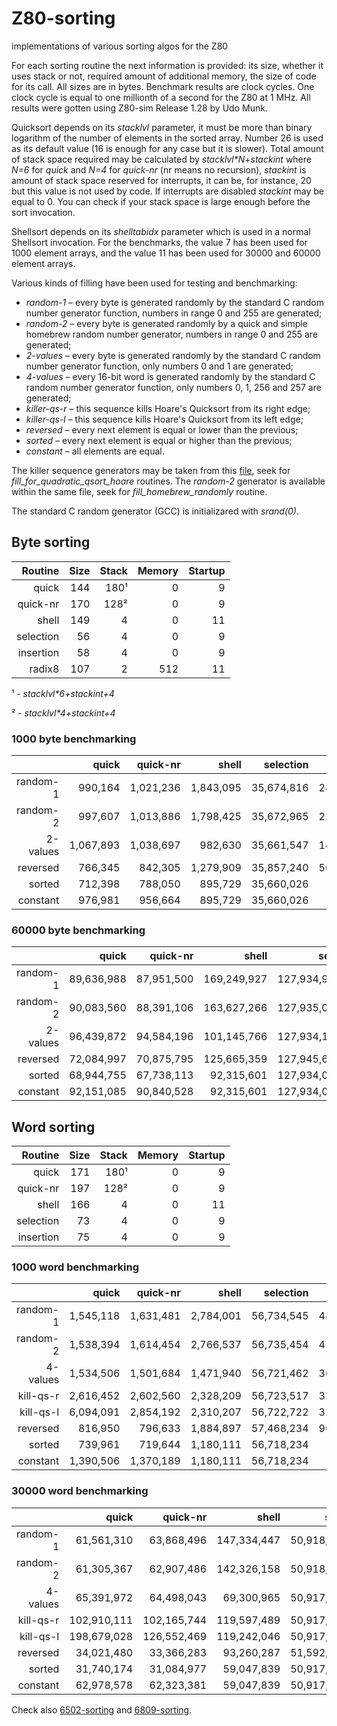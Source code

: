 # Z80-sorting
implementations of various sorting algos for the Z80

For each sorting routine the next information is provided:  its size, whether it uses stack or not, required amount of additional memory, the size of code for its call.  All sizes are in bytes.  Benchmark results are clock cycles.  One clock cycle is equal to one millionth of a second for the Z80 at 1 MHz.  All results were gotten using Z80-sim Release 1.28 by Udo Munk.

Quicksort depends on its *stacklvl* parameter, it must be more than binary logarithm of the number of elements in the sorted array.  Number 26 is used as its default value (16 is enough for any case but it is slower).  Total amount of stack space required may be calculated by *stacklvl\*N*+*stackint* where *N=6* for *quick* and *N=4* for *quick-nr* (nr means no recursion), *stackint* is amount of stack space reserved for interrupts, it can be, for instance, 20 but this value is not used by code.  If interrupts are disabled *stackint* may be equal to 0.  You can check if your stack space is large enough before the sort invocation.

Shellsort depends on its *shelltabidx* parameter which is used in a normal Shellsort invocation.  For the benchmarks, the value 7 has been used for 1000 element arrays, and the value 11 has been used for 30000 and 60000 element arrays.

Various kinds of filling have been used for testing and benchmarking:
  * *random-1* &ndash; every byte is generated randomly by the standard C random number generator function, numbers in range 0 and 255 are generated;
  * *random-2* &ndash; every byte is generated randomly by a quick and simple homebrew random number generator, numbers in range 0 and 255 are generated;
  * *2-values* &ndash; every byte is generated randomly by the standard C random number generator function, only numbers 0 and 1 are generated;
  * *4-values* &ndash; every 16-bit word is generated randomly by the standard C random number generator function, only numbers 0, 1, 256 and 257 are generated;
  * *killer-qs-r* &ndash; this sequence kills Hoare's Quicksort from its right edge;
  * *killer-qs-l* &ndash; this sequence kills Hoare's Quicksort from its left edge;
  * *reversed* &ndash; every next element is equal or lower than the previous;
  * *sorted* &ndash; every next element is equal or higher than the previous;
  * *constant* &ndash; all elements are equal.

The killer sequence generators may be taken from this [file](https://github.com/litwr2/research-of-sorting/blob/master/fillings.cpp), seek for *fill_for_quadratic_qsort_hoare* routines.  The *random-2* generator is available within the same file, seek for *fill_homebrew_randomly* routine.

The standard C random generator (GCC) is initializared with *srand(0)*.

## Byte sorting

Routine  | Size | Stack | Memory | Startup
--------:|-----:|------:|-------:|-------:
quick    |  144 |   180¹|      0 |       9
quick-nr |  170 |   128²|      0 |       9
shell    |  149 |     4 |      0 |      11
selection|   56 |     4 |      0 |       9
insertion|   58 |     4 |      0 |       9
radix8   |  107 |     2 |    512 |      11

¹ - *stacklvl\*6+stackint+4*

² - *stacklvl\*4+stackint+4*

### 1000 byte benchmarking

  &nbsp; |    quick | quick-nr |    shell |  selection |  insertion | radix8
--------:|---------:|---------:|---------:|-----------:|-----------:|-------:
random-1 |  990,164 |1,021,236 |1,843,095 | 35,674,816 | 28,878,343 | 212,273
random-2 |  997,607 |1,013,886 |1,798,425 | 35,672,965 | 22,496,347 | 212,273
2-values |1,067,893 |1,038,697 |  982,630 | 35,661,547 | 14,049,135 | 212,293
reversed |  766,345 |  842,305 |1,279,909 | 35,857,240 | 56,873,005 | 212,273
sorted   |  712,398 |  788,050 |  895,729 | 35,660,026 |    135,048 | 212,273
constant |  976,981 |  956,664 |  895,729 | 35,660,026 |    135,048 | 212,303

### 60000 byte benchmarking

  &nbsp; |     quick |  quick-nr |     shell |     selection |     insertion |   radix8 
--------:|----------:|----------:|----------:|--------------:|--------------:|---------:
random-1 | 89,636,988| 87,951,500|169,249,927|127,934,952,030|102,211,287,455|10,247,314
random-2 | 90,083,560| 88,391,106|163,627,266|127,935,004,194|101,653,426,549|10,248,504
2-values | 96,439,872| 94,584,196|101,145,766|127,934,127,906| 51,101,831,035|10,249,454
reversed | 72,084,997| 70,875,795|125,665,359|127,945,609,713|204,493,798,627|10,247,314
sorted   | 68,944,755| 67,738,113| 92,315,601|127,934,037,372|      8,103,051|10,247,314
constant | 92,151,085| 90,840,528| 92,315,601|127,934,037,372|      8,103,051|10,249,464

## Word sorting

Routine  | Size | Stack | Memory | Startup
--------:|-----:|------:|-------:|-------:
quick    |  171 |   180¹|      0 |       9
quick-nr |  197 |   128²|      0 |       9
shell    |  166 |     4 |      0 |      11
selection|   73 |     4 |      0 |       9
insertion|   75 |     4 |      0 |       9

### 1000 word benchmarking

  &nbsp; |     quick |  quick-nr |    shell | selection | insertion 
--------:|----------:|----------:|---------:|----------:|----------:
random-1 |  1,545,118|  1,631,481| 2,784,001| 56,734,545| 48,940,866
random-2 |  1,538,394|  1,614,454| 2,766,537| 56,735,454| 41,846,478
4-values |  1,534,506|  1,501,684| 1,471,940| 56,721,462| 36,646,675
kill-qs-r|  2,616,452|  2,602,560| 2,328,209| 56,723,517| 32,202,093
kill-qs-l|  6,094,091|  2,854,192| 2,310,207| 56,722,722| 32,201,585
reversed |    816,950|    796,633| 1,884,897| 57,468,234| 96,075,429
sorted   |    739,961|    719,644| 1,180,111| 56,718,234|    173,066
constant |  1,390,506|  1,370,189| 1,180,111| 56,718,234|    173,066

### 30000 word benchmarking

  &nbsp; |     quick |  quick-nr |     shell |     selection |    insertion 
--------:|----------:|----------:|----------:|--------------:|-------------:
random-1 | 61,561,310| 63,868,496|147,334,447| 50,918,498,814|43,247,740,411
random-2 | 61,305,367| 62,907,486|142,326,158| 50,918,502,168|43,013,279,365
4-values | 65,391,972| 64,498,043| 69,300,965| 50,917,808,217|32,278,898,846
kill-qs-r|102,910,111|102,165,744|119,597,489| 50,917,870,428|28,820,597,113
kill-qs-l|198,679,028|126,552,469|119,242,046| 50,917,845,840|28,820,595,461
reversed | 34,021,480| 33,366,283| 93,260,287| 51,592,710,852|86,446,438,341
sorted   | 31,740,174| 31,084,977| 59,047,839| 50,917,710,852|     5,193,017
constant | 62,978,578| 62,323,381| 59,047,839| 50,917,710,852|     5,193,017

Check also [6502-sorting](https://github.com/litwr2/6502-sorting) and [6809-sorting](https://github.com/litwr2/6809-sorting).
